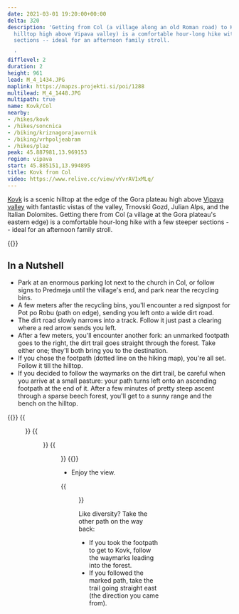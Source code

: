 ```yaml
---
date: 2021-03-01 19:20:00+00:00
delta: 320
description: 'Getting from Col (a village along an old Roman road) to Kovk (a scenic
  hilltop high above Vipava valley) is a comfortable hour-long hike with a few steeper
  sections -- ideal for an afternoon family stroll.

  '
difflevel: 2
duration: 2
height: 961
lead: M_4_1434.JPG
maplink: https://mapzs.projekti.si/poi/1288
multilead: M_4_1448.JPG
multipath: true
name: Kovk/Col
nearby:
- /hikes/kovk
- /hikes/soncnica
- /biking/kriznagorajavornik
- /biking/vrhpoljeabram
- /hikes/plaz
peak: 45.887981,13.969153
region: vipava
start: 45.885151,13.994895
title: Kovk from Col
video: https://www.relive.cc/view/vYvrAV1xMLq/
---
```

[Kovk](../) is a scenic hilltop at the edge of the Gora plateau high above [Vipava valley](../../../region/vipava-valley/) with fantastic vistas of the valley, Trnovski Gozd, Julian Alps, and the Italian Dolomites. Getting there from Col (a village at the Gora plateau's eastern edge) is a comfortable hour-long hike with a few steeper sections -- ideal for an afternoon family stroll.

{{<hike-details>}}

## In a Nutshell

* Park at an enormous parking lot next to the church in Col, or follow signs to Predmeja until the village's end, and park near the recycling bins.
* A few meters after the recycling bins, you'll encounter a red signpost for Pot po Robu (path on edge), sending you left onto a wide dirt road.
* The dirt road slowly narrows into a track. Follow it just past a clearing where a red arrow sends you left.
* After a few meters, you'll encounter another fork: an unmarked footpath goes to the right, the dirt trail goes straight through the forest. Take either one; they'll both bring you to the destination.
* If you chose the footpath (dotted line on the hiking map), you're all set. Follow it till the hilltop.
* If you decided to follow the waymarks on the dirt trail, be careful when you arrive at a small pasture: your path turns left onto an ascending footpath at the end of it. After a few minutes of pretty steep ascent through a sparse beech forest, you'll get to a sunny range and the bench on the hilltop.

{{<gallery>}}
{{<figure src="M_4_1435.JPG">}}
{{<figure src="M_4_1436.JPG">}}
{{<figure src="M_4_1444.JPG">}}
{{</gallery>}}

* Enjoy the view.

{{<figure src="Razgled_Kovk.jpg" caption="View from Kovk" caption-position="bottom">}}

Like diversity? Take the other path on the way back:

* If you took the footpath to get to Kovk, follow the waymarks leading into the forest.
* If you followed the marked path, take the trail going straight east (the direction you came from).
